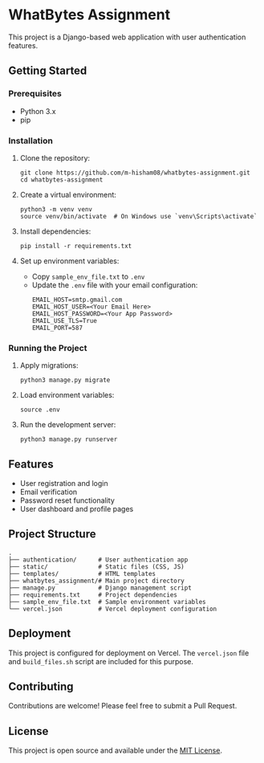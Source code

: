 # WhatBytes Assignment

This project is a Django-based web application with user authentication features.

## Getting Started

### Prerequisites

- Python 3.x
- pip

### Installation

1. Clone the repository:

   ```
   git clone https://github.com/m-hisham08/whatbytes-assignment.git
   cd whatbytes-assignment
   ```

2. Create a virtual environment:

   ```
   python3 -m venv venv
   source venv/bin/activate  # On Windows use `venv\Scripts\activate`
   ```

3. Install dependencies:

   ```
   pip install -r requirements.txt
   ```

4. Set up environment variables:
   - Copy `sample_env_file.txt` to `.env`
   - Update the `.env` file with your email configuration:
     ```
     EMAIL_HOST=smtp.gmail.com
     EMAIL_HOST_USER=<Your Email Here>
     EMAIL_HOST_PASSWORD=<Your App Password>
     EMAIL_USE_TLS=True
     EMAIL_PORT=587
     ```

### Running the Project

1. Apply migrations:

   ```
   python3 manage.py migrate
   ```

2. Load environment variables:

   ```
   source .env
   ```

3. Run the development server:
   ```
   python3 manage.py runserver
   ```

## Features

- User registration and login
- Email verification
- Password reset functionality
- User dashboard and profile pages

## Project Structure

```
.
├── authentication/      # User authentication app
├── static/              # Static files (CSS, JS)
├── templates/           # HTML templates
├── whatbytes_assignment/# Main project directory
├── manage.py            # Django management script
├── requirements.txt     # Project dependencies
├── sample_env_file.txt  # Sample environment variables
└── vercel.json          # Vercel deployment configuration
```

## Deployment

This project is configured for deployment on Vercel. The `vercel.json` file and `build_files.sh` script are included for this purpose.

## Contributing

Contributions are welcome! Please feel free to submit a Pull Request.

## License

This project is open source and available under the [MIT License](LICENSE).

